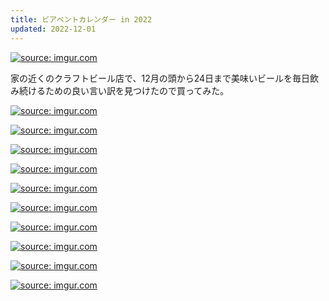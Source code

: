 ```yaml
---
title: ビアベントカレンダー in 2022
updated: 2022-12-01
---
```


<a href="https://imgur.com/0IaSEvQ"><img src="https://i.imgur.com/0IaSEvQ.jpg" title="source: imgur.com" /></a>

家の近くのクラフトビール店で、12月の頭から24日まで美味いビールを毎日飲み続けるための良い言い訳を見つけたので買ってみた。


<a href="https://imgur.com/QrleGQA"><img src="https://i.imgur.com/QrleGQA.jpg" title="source: imgur.com" /></a>  

<a href="https://imgur.com/zuPv2T5"><img src="https://i.imgur.com/zuPv2T5.jpg" title="source: imgur.com" /></a>

<a href="https://imgur.com/ewsCUo5"><img src="https://i.imgur.com/ewsCUo5.jpg" title="source: imgur.com" /></a>

<a href="https://imgur.com/BWIc2le"><img src="https://i.imgur.com/BWIc2le.jpg" title="source: imgur.com" /></a>

<a href="https://imgur.com/jLh6tSu"><img src="https://i.imgur.com/jLh6tSu.jpg" title="source: imgur.com" /></a>

<a href="https://imgur.com/qypVqMy"><img src="https://i.imgur.com/qypVqMy.jpg" title="source: imgur.com" /></a>

<a href="https://imgur.com/4RLThOU"><img src="https://i.imgur.com/4RLThOU.jpg" title="source: imgur.com" /></a>

<a href="https://imgur.com/BwzRivZ"><img src="https://i.imgur.com/BwzRivZ.jpg" title="source: imgur.com" /></a>

<a href="https://imgur.com/wTe8Cxu"><img src="https://i.imgur.com/wTe8Cxu.jpg" title="source: imgur.com" /></a>

<a href="https://imgur.com/ecgmNnw"><img src="https://i.imgur.com/ecgmNnw.jpg" title="source: imgur.com" /></a>
